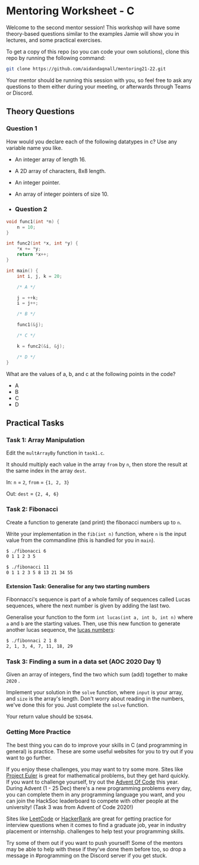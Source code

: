 # Mentoring Worksheet - C

Welcome to the second mentor session! This workshop will have some theory-based
questions similar to the examples Jamie will show you in lectures, and some
practical exercises.

To get a copy of this repo (so you can code your own solutions), clone this repo
by running the following command:

```bash
git clone https://github.com/aidandagnall/mentoring21-22.git
```

Your mentor should be running this session with you, so feel free to ask any
questions to them either during your meeting, or afterwards through Teams or
Discord.

## Theory Questions

### Question 1

How would you declare each of the following datatypes in c? Use any variable
name you like.

- An integer array of length 16.
- A 2D array of characters, 8x8 length.
- An integer pointer.
- An array of integer pointers of size 10.

- ### Question 2

```c
void func1(int *n) {
    n = 10;
}

int func2(int *x, int *y) {
    *x += *y;
    return *x++;
}

int main() {
    int i, j, k = 20;

    /* A */

    j = ++k;
    i = j++;

    /* B */

    func1(&j);

    /* C */

    k = func2(&i, &j);

    /* D */
}

```

What are the values of a, b, and c at the following points in the code?

- A
- B
- C
- D

## Practical Tasks

### Task 1: Array Manipulation

Edit the `multArrayBy` function in `task1.c`.

It should multiply each value in the array `from` by `n`, then store the result
at the same index in the array `dest`.

In: `n` = `2`, `from` = `{1, 2, 3}`

Out: `dest` = `{2, 4, 6}`

### Task 2: Fibonacci

Create a function to generate (and print) the fibonacci numbers up to `n`.

Write your implementation in the `fib(int n)` function, where `n` is the input
value from the commandline (this is handled for you in `main`).

```bash
$ ./fibonacci 6
0 1 1 2 3 5

$ ./fibonacci 11
0 1 1 2 3 5 8 13 21 34 55
```

#### Extension Task: Generalise for any two starting numbers

Fibonnacci's sequence is part of a whole family of sequences called Lucas sequences,
where the next number is given by adding the last two.

Generalise your function to the form `int lucas(int a, int b, int n)`
where `a` and `b` are the starting values. Then, use this new function to generate
another lucas sequence, the [lucas numbers](https://en.wikipedia.org/wiki/Lucas_number):

```bash
$ ./fibonnaci 2 1 8
2, 1, 3, 4, 7, 11, 18, 29
```

### Task 3: Finding a sum in a data set (AOC 2020 Day 1)

Given an array of integers, find the two which sum (add) together to make `2020`
.

Implement your solution in the `solve` function, where `input` is your array,
and `size` is the array's length. Don't worry about reading in the numbers,
we've done this for you. Just complete the `solve` function.

Your return value should be `926464`.

### Getting More Practice

The best thing you can do to improve your skills in C (and programming in
general) is practice. These are some useful websites for you to try out if you
want to go further.

If you enjoy these challenges, you may want to try some more. Sites like
[Project Euler](http://projecteuler.net) is great for mathematical problems, but
they get hard quickly. If you want to challenge yourself, try out the [Advent Of
Code](https://adventofcode.com) this year. During Advent (1 - 25 Dec) there's a
new programming problems every day, you can complete them in any programming
language you want, and you can join the HackSoc leaderboard to compete with
other people at the university! (Task 3 was from Advent of Code 2020!)

Sites like [LeetCode](https://leetcode.com) or
[HackerRank](https://www.hackerrank.com) are great for getting practice for
interview questions when it comes to find a graduate job, year in industry
placement or internship.  challenges to help test your programming skills.

Try some of them out if you want to push yourself! Some of the mentors may be
able to help with these if they've done them before too, so drop a message in
\#programming on the Discord server if you get stuck.
